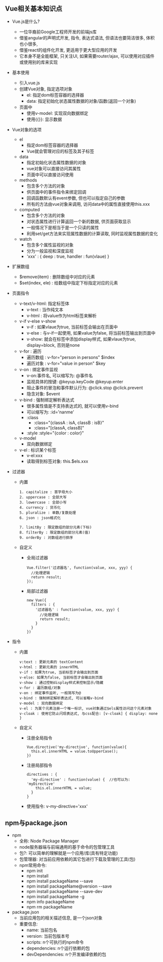 ## Vue相关基本知识点
* Vue.js是什么?
	* 一位华裔前Google工程师开发的前端js库
  * 借鉴angular的声明式开发, 指令, 表达式语法, 但语法也要简洁很多, 体积也小很多,
  * 借鉴react的组件化开发, 更适用于更大型应用的开发
  * 它本身不是全能框架, 只关注UI, 如果需要router/ajax, 可以使用对应插件或使用别的库来实现
* 基本使用
	* 引入vue.js
	* 创建Vue对象, 指定选项对象
		* el: 指定dom标签容器的选择器
		* data: 指定初始化状态属性数据的对象/函数(返回一个对象)
	* 页面中
		* 使用v-model: 实现双向数据绑定
		* 使用{{}}: 显示数据
* Vue对象的选项
	* el
		* 指定dom标签容器的选择器
		* Vue就会管理对应的标签及其子标签
	* data
		* 指定初始化状态属性数据的对象
		* vue对象可以直接访问其属性
		* 页面中可以直接访问使用
	* methods
		* 包含多个方法的对象
		* 供页面中的事件指令来绑定回调
		* 回调函数默认有event参数, 但也可以指定自己的参数
		* 所有的方法由vue对象来调用, 访问data中的属性直接使用this.xxx
	* computed
		* 包含多个方法的对象
		* 对状态属性进行计算返回一个新的数据, 供页面获取显示
		* 一般情况下是相当于是一个只读的属性
		* 利用set/get方法来实现属性数据的计算读取, 同时监视属性数据的变化
	* watch
		* 包含多个属性监视的对象
		* 分为一般监视和深度监视
		* 'xxx' : {
			deep : true,
			handler : fun(vlaue)
		}

* 扩展数组
	* $remove(item) : 删除数组中对应的元素
	* $set(index, ele) : 给数组中指定下标指定对应的元素 

* 页面指令
	* v-text/v-html: 指定标签体
		* v-text : 当作纯文本
		* v-html : 将value作为html标签来解析
	* v-if v-else v-show
		* v-if : 如果vlaue为true, 当前标签会输出在页面中
		* v-else : 与v-if一起使用, 如果value为false, 将当前标签输出到页面中
		* v-show: 就会在标签中添加display样式, 如果vlaue为true, display=block, 否则是none
	* v-for : 遍历
		* 遍历数组 : v-for="person in persons"   $index
		* 遍历对象 : v-for="value in person"   $key
	* v-on : 绑定事件监视
		* v-on:事件名, 可以缩写为: @事件名
		* 监视具体的按键: @keyup.keyCode   @keyup.enter
		* 阻止事件的冒泡和事件默认行为: @click.stop   @click.prevent
		* 隐含对象: $event
	* v-bind : 强制绑定解析表达式  
		* 很多属性值是不支持表达式的, 就可以使用v-bind
		* 可以缩写为:  :id='nanme'
		* :class
			* :class="{classA : isA, classB : isB}"
			* :class="[classA, classB]"
		* :style
			:style="{color : color}"
	* v-model
		* 双向数据绑定
	* v-el : 标识某个标签
		* v-el:xxx
		* 读取得到标签对象: this.$els.xxx
* 过滤器
  * 内置
    ```
    1. capitalize : 首字母大小
    2. uppercase : 全部大写
    3. lowercase : 全部小写
    4. currency : 货币化
    5. pluralize : 单数/复数处理
    6. json : json格式化

    7. limitBy : 限定数组的部分元素(下标)
    8. filterBy : 限定数组的部分元素(值)
    9. orderBy : 对数组进行排序
    ```
  * 自定义
    * 全局过滤器
    
      ```
      Vue.filter('过滤器名', function(value, xxx, yyy) {
        //处理逻辑
        return result;
      });
      ```
    * 局部过滤器
    
      ```
      new Vue({
        filters : {
          '过滤器名' : function(value, xxx, yyy) {
            //处理逻辑
            return result;
          }
        }
      })
      ```
* 指令
  * 内置
  
    ```
    v:text : 更新元素的 textContent
    v-html : 更新元素的 innerHTML
    v-if : 如果为true, 当前标签才会输出到页面
    v-else: 如果为false, 当前标签才会输出到页面
    v-show : 通过控制display样式来控制显示/隐藏
    v-for : 遍历数组/对象
    v-on : 绑定事件监听, 一般简写为@
    v-bind : 强制绑定解析表达式, 可以省略v-bind
    v-model : 双向数据绑定
    v-el : 为某个元素注册一个唯一标识, vue对象通过$els属性访问这个元素对象
    v-cloak : 使用它防止闪现表达式, 与css配合: [v-cloak] { display: none }
    ```
  * 自定义
    * 注册全局指令
    
      ```
      Vue.directive('my-directive', function(value){
        this.el.innerHTML = value.toUpperCase();
      })
      ```
    * 注册局部指令
    
      ```
      directives : {
        'my-directive' : function(value) {  //也可以为: 'myDirective'
          this.el.innerHTML = value;
        }
      }
      ```
    * 使用指令:
      v-my-directive='xxx'

## npm与package.json
* npm
  * 全称: Node Package Manager
  * node服务器端与前端通用的基于命令的包管理工具
  * 包?: 可以简单的理解就是一个应用/库(具有特定功能)
  * 包管理器: 对当前应用依赖的其它包进行下载及管理的工具(包)
  * npm常用命令:
    * npm init
    * npm install
    * npm install packageName --save
    * npm install packageName@version --save
    * npm install packageName --save-dev
    * npm install packageName -g
    * npm info packageName
    * npm rm packageName
* package.json
  * 当前应用包的相关描述信息, 是一个json对象
  * 重要信息:
    * name: 当前包名
    * version: 当前包版本号
    * scripts: n个可执行的npm命令
    * dependencies: n个运行依赖的包
    * devDependencies: n个开发编译依赖的包